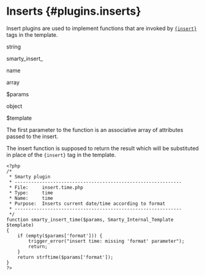 Inserts {#plugins.inserts}
=======

Insert plugins are used to implement functions that are invoked by
[`{insert}`](#language.function.insert) tags in the template.

string

smarty\_insert\_

name

array

\$params

object

\$template

The first parameter to the function is an associative array of
attributes passed to the insert.

The insert function is supposed to return the result which will be
substituted in place of the `{insert}` tag in the template.


    <?php
    /*
     * Smarty plugin
     * -------------------------------------------------------------
     * File:     insert.time.php
     * Type:     time
     * Name:     time
     * Purpose:  Inserts current date/time according to format
     * -------------------------------------------------------------
     */
    function smarty_insert_time($params, Smarty_Internal_Template $template)
    {
        if (empty($params['format'])) {
            trigger_error("insert time: missing 'format' parameter");
            return;
        }
        return strftime($params['format']);
    }
    ?>

         

